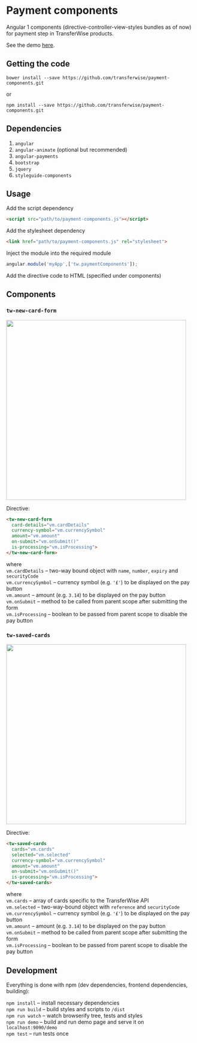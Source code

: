# Payment components
Angular 1 components (directive-controller-view-styles bundles as of now) for payment step in TransferWise products.

See the demo [here](https://rawgit.com/transferwise/payment-components/master/demo/index.html).

## Getting the code

    bower install --save https://github.com/transferwise/payment-components.git
or

    npm install --save https://github.com/transferwise/payment-components.git

## Dependencies

1. `angular`
2. `angular-animate` (optional but recommended)
3. `angular-payments`
4. `bootstrap`
5. `jquery`
6. `styleguide-components`

## Usage

Add the script dependency
```html
<script src="path/to/payment-components.js"></script>
```

Add the stylesheet dependency
```html
<link href="path/to/payment-components.js" rel="stylesheet">
```

Inject the module into the required module
```js
angular.module('myApp',['tw.paymentComponents']);
```

Add the directive code to HTML (specified under components)

## Components

### `tw-new-card-form`

<a href="http://i.imgur.com/6wJldbl.png"><img src="http://i.imgur.com/6wJldbl.png" width="480px"></a>

Directive:  
```html
<tw-new-card-form
  card-details="vm.cardDetails"
  currency-symbol="vm.currencySymbol"
  amount="vm.amount"
  on-submit="vm.onSubmit()"
  is-processing="vm.isProcessing">
</tw-new-card-form>
```
where  
`vm.cardDetails` – two-way bound object with `name`, `number`, `expiry` and `securityCode`  
`vm.currencySymbol` – currency symbol (e.g. `'£'`) to be displayed on the pay button  
`vm.amount` – amount (e.g. `3.14`) to be displayed on the pay button  
`vm.onSubmit` – method to be called from parent scope after submitting the form  
`vm.isProcessing` – boolean to be passed from parent scope to disable the pay button

### `tw-saved-cards`

<a href="http://i.imgur.com/5gz1vPq.png"><img src="http://i.imgur.com/5gz1vPq.png" width="480px"></a>

Directive:  
```html
<tw-saved-cards
  cards="vm.cards"
  selected="vm.selected"
  currency-symbol="vm.currencySymbol"
  amount="vm.amount"
  on-submit="vm.onSubmit()"
  is-processing="vm.isProcessing">
</tw-saved-cards>
```
where  
`vm.cards` – array of cards specific to the TransferWise API  
`vm.selected` – two-way-bound object with `reference` and `securityCode`  
`vm.currencySymbol` – currency symbol (e.g. `'£'`) to be displayed on the pay button  
`vm.amount` – amount (e.g. `3.14`) to be displayed on the pay button  
`vm.onSubmit` – method to be called from parent scope after submitting the form  
`vm.isProcessing` – boolean to be passed from parent scope to disable the pay button  

## Development

Everything is done with npm (dev dependencies, frontend dependencies, building):

`npm install` – install necessary dependencies  
`npm run build` – build styles and scripts to `/dist`  
`npm run watch` – watch browserify tree, tests and styles  
`npm run demo` – build and run demo page and serve it on `localhost:9090/demo`  
`npm test` – run tests once
